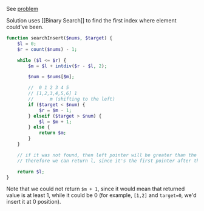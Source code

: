 See [problem](https://leetcode.com/problems/search-insert-position/)

Solution uses [[Binary Search]] to find the first index where element could've been.

```php
function searchInsert($nums, $target) {
    $l = 0;
    $r = count($nums) - 1;

    while ($l <= $r) {
        $m = $l + intdiv($r - $l, 2);

        $num = $nums[$m];

        //  0 1 2 3 4 5
        // [1,2,3,4,5,6] 1
        //      m (shifting to the left)
        if ($target < $num) {
            $r = $m - 1;
        } elseif ($target > $num) {
            $l = $m + 1;
        } else {
            return $m;
        }
    }

    // if it was not found, then left pointer will be greater than the right (l > r)
    // therefore we can return l, since it's the first pointer after the first number that is less than target

    return $l;
}
```

Note that we could not return `$m + 1`, since it would mean that returned value is at least 1, while it could be 0 (for example, `[1,2]` and `target=0`, we'd insert it at 0 position).
